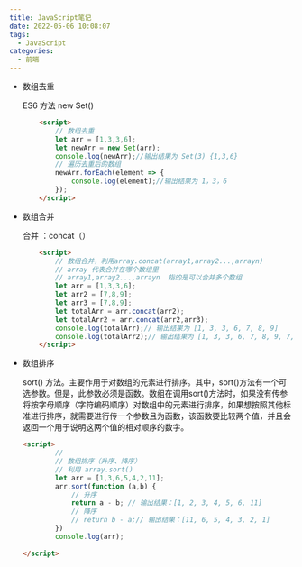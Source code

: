 ```yaml
---
title: JavaScript笔记
date: 2022-05-06 10:08:07
tags:
  - JavaScript
categories:
  - 前端	
---
```




- 数组去重 

    ES6 方法  new Set()

    ```html
        <script>
            // 数组去重
            let arr = [1,3,3,6];
            let newArr = new Set(arr);
            console.log(newArr);//输出结果为 Set(3) {1,3,6}
            // 遍历去重后的数组
            newArr.forEach(element => {
                console.log(element);//输出结果为 1，3，6
            });
        </script>
    ```

    

- 数组合并

  合并 ：concat（）

  ```html
      <script>
          // 数组合并，利用array.concat(array1,array2...,arrayn)
          // array 代表合并在哪个数组里
          // array1,array2...,arrayn  指的是可以合并多个数组
          let arr = [1,3,3,6];
          let arr2 = [7,8,9];
          let arr3 = [7,8,9];
          let totalArr = arr.concat(arr2);
          let totalArr2 = arr.concat(arr2,arr3);
          console.log(totalArr);// 输出结果为 [1, 3, 3, 6, 7, 8, 9]
          console.log(totalArr2);// 输出结果为 [1, 3, 3, 6, 7, 8, 9, 7, 8, 9]
      </script>
  ```

  

- 数组排序

  sort() 方法。主要作用于对数组的元素进行排序。其中，sort()方法有一个可选参数。但是，此参数必须是函数。数组在调用sort()方法时，如果没有传参将按字母顺序（字符编码顺序）对数组中的元素进行排序，如果想按照其他标准进行排序，就需要进行传一个参数且为函数，该函数要比较两个值，并且会返回一个用于说明这两个值的相对顺序的数字。
  
  ```HTML
  <script>
          // 
          // 数组排序（升序、降序）
          // 利用 array.sort()
          let arr = [1,3,6,5,4,2,11];
          arr.sort(function (a,b) {
              // 升序
              return a - b; // 输出结果：[1, 2, 3, 4, 5, 6, 11]
              // 降序
              // return b - a;// 输出结果：[11, 6, 5, 4, 3, 2, 1]
          })
          console.log(arr);
          
  </script>
  ```
  
  

